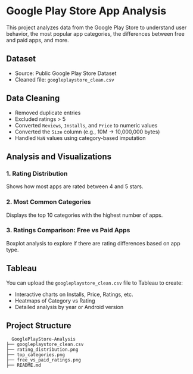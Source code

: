 #  Google Play Store App Analysis

This project analyzes data from the Google Play Store to understand user behavior, the most popular app categories, the differences between free and paid apps, and more.

##  Dataset
- Source: Public Google Play Store Dataset  
- Cleaned file: `googleplaystore_clean.csv`

##  Data Cleaning
- Removed duplicate entries  
- Excluded ratings > 5  
- Converted `Reviews`, `Installs`, and `Price` to numeric values  
- Converted the `Size` column (e.g., 10M → 10,000,000 bytes)  
- Handled `NaN` values using category-based imputation  

##  Analysis and Visualizations
### 1. Rating Distribution  
Shows how most apps are rated between 4 and 5 stars.

### 2. Most Common Categories  
Displays the top 10 categories with the highest number of apps.

### 3. Ratings Comparison: Free vs Paid Apps  
Boxplot analysis to explore if there are rating differences based on app type.

##  Tableau  
You can upload the `googleplaystore_clean.csv` file to Tableau to create:
- Interactive charts on Installs, Price, Ratings, etc.  
- Heatmaps of Category vs Rating  
- Detailed analysis by year or Android version

##  Project Structure
```
  GooglePlayStore-Analysis
├── googleplaystore_clean.csv
├── rating_distribution.png
├── top_categories.png
├── free_vs_paid_ratings.png
├── README.md
```

